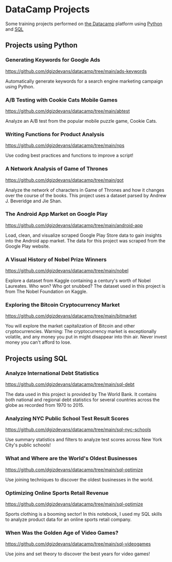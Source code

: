 # DataCamp Projects

Some training projects performed on [the Datacamp](https://app.datacamp.com/learn) platform using [Python](https://github.com/dgizdevans/datacamp/edit/main/README.md#projects-using-python) and [SQL](https://github.com/dgizdevans/datacamp/edit/main/README.md#projects-using-sql)

## Projects using Python

### Generating Keywords for Google Ads
https://github.com/dgizdevans/datacamp/tree/main/ads-keywords

Automatically generate keywords for a search engine marketing campaign using Python.

### A/B Testing with Cookie Cats Mobile Games
https://github.com/dgizdevans/datacamp/tree/main/abtest

Analyze an A/B test from the popular mobile puzzle game, Cookie Cats.

### Writing Functions for Product Analysis
https://github.com/dgizdevans/datacamp/tree/main/nps

Use coding best practices and functions to improve a script!

### A Network Analysis of Game of Thrones 
https://github.com/dgizdevans/datacamp/tree/main/got

Analyze the network of characters in Game of Thrones and how it changes over the course of the books.
This project uses a dataset parsed by Andrew J. Beveridge and Jie Shan.

### The Android App Market on Google Play
https://github.com/dgizdevans/datacamp/tree/main/android-app

Load, clean, and visualize scraped Google Play Store data to gain insights into the Android app market.
The data for this project was scraped from the Google Play website.

### A Visual History of Nobel Prize Winners
https://github.com/dgizdevans/datacamp/tree/main/nobel

Explore a dataset from Kaggle containing a century's worth of Nobel Laureates. Who won? Who got snubbed?
The dataset used in this project is from The Nobel Foundation on Kaggle.

### Exploring the Bitcoin Cryptocurrency Market
https://github.com/dgizdevans/datacamp/tree/main/bitmarket

You will explore the market capitalization of Bitcoin and other cryptocurrencies.
Warning: The cryptocurrency market is exceptionally volatile, and any money you put in might disappear into thin air. Never invest money you can't afford to lose.


## Projects using SQL

### Analyze International Debt Statistics
https://github.com/dgizdevans/datacamp/tree/main/sql-debt

The data used in this project is provided by The World Bank. It contains both national and regional debt statistics for several countries across the globe as recorded from 1970 to 2015.

### Analyzing NYC Public School Test Result Scores
https://github.com/dgizdevans/datacamp/tree/main/sql-nyc-schools

Use summary statistics and filters to analyze test scores across New York City's public schools!

### What and Where are the World's Oldest Businesses
https://github.com/dgizdevans/datacamp/tree/main/sql-optimize

Use joining techniques to discover the oldest businesses in the world.

### Optimizing Online Sports Retail Revenue
https://github.com/dgizdevans/datacamp/tree/main/sql-optimize

Sports clothing is a booming sector! In this notebook, I  used my SQL skills to analyze product data for an online sports retail company.

### When Was the Golden Age of Video Games?
https://github.com/dgizdevans/datacamp/tree/main/sql-videogames

Use joins and set theory to discover the best years for video games!
